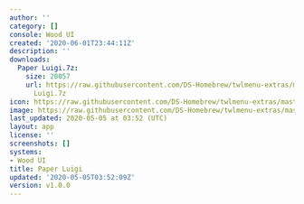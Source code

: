 ```yaml
---
author: ''
category: []
console: Wood UI
created: '2020-06-01T23:44:11Z'
description: ''
downloads:
  Paper Luigi.7z:
    size: 20057
    url: https://raw.githubusercontent.com/DS-Homebrew/twlmenu-extras/master/_nds/TWiLightMenu/akmenu/themes/Paper
      Luigi.7z
icon: https://raw.githubusercontent.com/DS-Homebrew/twlmenu-extras/master/unistore/icons/ak.png
image: https://raw.githubusercontent.com/DS-Homebrew/twlmenu-extras/master/unistore/icons/ak.png
last_updated: 2020-05-05 at 03:52 (UTC)
layout: app
license: ''
screenshots: []
systems:
- Wood UI
title: Paper Luigi
updated: '2020-05-05T03:52:09Z'
version: v1.0.0
---
```

